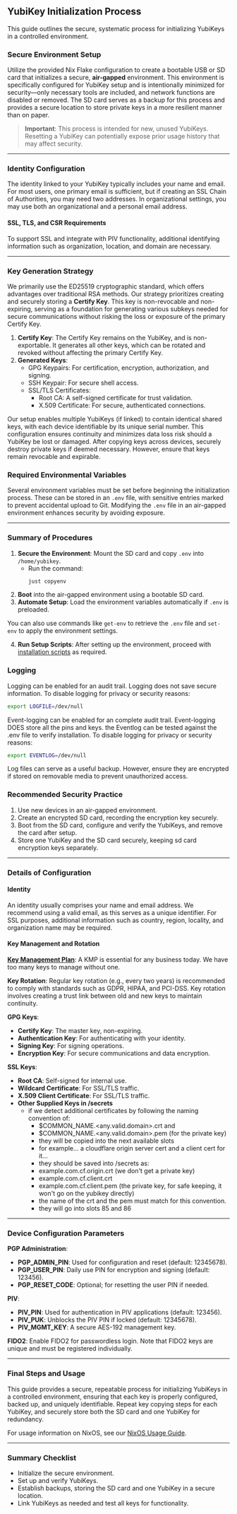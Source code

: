 ## YubiKey Initialization Process

This guide outlines the secure, systematic process for initializing YubiKeys in a controlled environment.

### Secure Environment Setup

Utilize the provided Nix Flake configuration to create a bootable USB or SD card that initializes a secure, **air-gapped** environment. This environment is specifically configured for YubiKey setup and is intentionally minimized for security—only necessary tools are included, and network functions are disabled or removed. The SD card serves as a backup for this process and provides a secure location to store private keys in a more resilient manner than on paper.

> **Important**: This process is intended for new, unused YubiKeys. Resetting a YubiKey can potentially expose prior usage history that may affect security.

---

### Identity Configuration

The identity linked to your YubiKey typically includes your name and email. For most users, one primary email is sufficient, but if creating an SSL Chain of Authorities, you may need two addresses. In organizational settings, you may use both an organizational and a personal email address.

#### SSL, TLS, and CSR Requirements

To support SSL and integrate with PIV functionality, additional identifying information such as organization, location, and domain are necessary.

---

### Key Generation Strategy

We primarily use the ED25519 cryptographic standard, which offers advantages over traditional RSA methods. Our strategy prioritizes creating and securely storing a **Certify Key**. This key is non-revocable and non-expiring, serving as a foundation for generating various subkeys needed for secure communications without risking the loss or exposure of the primary Certify Key.

1. **Certify Key**: The Certify Key remains on the YubiKey, and is non-exportable. It generates all other keys, which can be rotated and revoked without affecting the primary Certify Key.
2. **Generated Keys**:
   - GPG Keypairs: For certification, encryption, authorization, and signing.
   - SSH Keypair: For secure shell access.
   - SSL/TLS Certificates:
     - Root CA: A self-signed certificate for trust validation.
     - X.509 Certificate: For secure, authenticated connections.

Our setup enables multiple YubiKeys (if linked) to contain identical shared keys, with each device identifiable by its unique serial number. This configuration ensures continuity and minimizes data loss risk should a YubiKey be lost or damaged. After copying keys across devices, securely destroy private keys if deemed necessary. However, ensure that keys remain revocable and expirable.

### Required Environmental Variables

Several environment variables must be set before beginning the initialization process. These can be stored in an `.env` file, with sensitive entries marked to prevent accidental upload to Git. Modifying the `.env` file in an air-gapped environment enhances security by avoiding exposure.

---

### Summary of Procedures

1. **Secure the Environment**: Mount the SD card and copy `.env` into `/home/yubikey`.
   - Run the command:
     ```bash
     just copyenv
     ```
2. **Boot** into the air-gapped environment using a bootable SD card.
3. **Automate Setup**: Load the environment variables automatically if `.env` is preloaded.

You can also use commands like `get-env` to retrieve the `.env` file and `set-env` to apply the environment settings.

4. **Run Setup Scripts**: After setting up the environment, proceed with [installation scripts](./scripts/readme.md) as required.

### Logging

Logging can be enabled for an audit trail. 
Logging does not save secure information.
To disable logging for privacy or security reasons:

```bash
export LOGFILE=/dev/null
```

Event-logging can be enabled for an complete audit trail. 
Event-logging DOES store all the pins and keys.
the Eventlog can be tested against the .env file to verify installation.
To disable logging for privacy or security reasons:

```bash
export EVENTLOG=/dev/null
```
Log files can serve as a useful backup. However, ensure they are encrypted if stored on removable media to prevent unauthorized access. 

### Recommended Security Practice

1. Use new devices in an air-gapped environment.
2. Create an encrypted SD card, recording the encryption key securely.
3. Boot from the SD card, configure and verify the YubiKeys, and remove the card after setup.
4. Store one YubiKey and the SD card securely, keeping sd card encryption keys separately.

---

### Details of Configuration

#### Identity

An identity usually comprises your name and email address. We recommend using a valid email, as this serves as a unique identifier. For SSL purposes, additional information such as country, region, locality, and organization name may be required.

#### Key Management and Rotation

**[Key Management Plan](./key-plan.md)**: A KMP is essential for any business today. We have too many keys to manage without one.

**Key Rotation**: Regular key rotation (e.g., every two years) is recommended to comply with standards such as GDPR, HIPAA, and PCI-DSS. Key rotation involves creating a trust link between old and new keys to maintain continuity.

**GPG Keys**:
   - **Certify Key**: The master key, non-expiring.
   - **Authentication Key**: For authenticating with your identity.
   - **Signing Key**: For signing operations.
   - **Encryption Key**: For secure communications and data encryption.

**SSL Keys**:
   - **Root CA**: Self-signed for internal use.
   - **Wildcard Certificate**: For SSL/TLS traffic.
   - **X.509 Client Certificate**: For SSL/TLS traffic.
   - **Other Supplied Keys in /secrets**
     - if we detect additional certificates by following the naming convention of:
       - $COMMON_NAME.<any.valid.domain>.crt and
       - $COMMON_NAME.<any.valid.domain>.pem (for the private key)
       - they will be copied into the next available slots
       - for example... a cloudflare origin server cert and a client cert for it...
       - they should be saved into /secrets as:
       - example.com.cf.origin.crt (we don't get a private key)
       - example.com.cf.client.crt
       - example.com.cf.client.pem (the private key, for safe keeping, it won't go on the yubikey directly)
       - the name of the crt and the pem must match for this convention.
       - they will go into slots 85 and 86

---

### Device Configuration Parameters

**PGP Administration**:
   - **PGP_ADMIN_PIN**: Used for configuration and reset (default: 12345678).
   - **PGP_USER_PIN**: Daily use PIN for encryption and signing (default: 123456).
   - **PGP_RESET_CODE**: Optional; for resetting the user PIN if needed.

**PIV**:
   - **PIV_PIN**: Used for authentication in PIV applications (default: 123456).
   - **PIV_PUK**: Unblocks the PIV PIN if locked (default: 12345678).
   - **PIV_MGMT_KEY**: A secure AES-192 management key.

**FIDO2**: Enable FIDO2 for passwordless login. Note that FIDO2 keys are unique and must be registered individually.

---

### Final Steps and Usage

This guide provides a secure, repeatable process for initializing YubiKeys in a controlled environment, ensuring that each key is properly configured, backed up, and uniquely identifiable. Repeat key copying steps for each YubiKey, and securely store both the SD card and one YubiKey for redundancy.

For usage information on NixOS, see our [NixOS Usage Guide](./usage.md). 

---

### Summary Checklist

- Initialize the secure environment.
- Set up and verify YubiKeys.
- Establish backups, storing the SD card and one YubiKey in a secure location.
- Link YubiKeys as needed and test all keys for functionality.